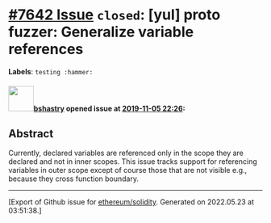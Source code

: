 # [\#7642 Issue](https://github.com/ethereum/solidity/issues/7642) `closed`: [yul] proto fuzzer: Generalize variable references
**Labels**: `testing :hammer:`


#### <img src="https://avatars.githubusercontent.com/u/2388185?v=4" width="50">[bshastry](https://github.com/bshastry) opened issue at [2019-11-05 22:26](https://github.com/ethereum/solidity/issues/7642):

## Abstract

Currently, declared variables are referenced only in the scope they are declared and not in inner scopes. This issue tracks support for referencing variables in outer scope except of course those that are not visible e.g., because they cross function boundary.




-------------------------------------------------------------------------------



[Export of Github issue for [ethereum/solidity](https://github.com/ethereum/solidity). Generated on 2022.05.23 at 03:51:38.]
